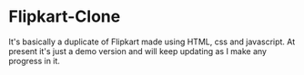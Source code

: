 # Flipkart-Clone
It's basically a duplicate of Flipkart made using HTML, css and javascript. At present it's just a demo version and will keep updating as I make any progress in it.
